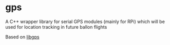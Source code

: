 # gps

A C++ wrapper library for serial GPS modules (mainly for RPi) which will be used for location tracking in future ballon flights

Based on [libgps](https://github.com/wdalmut/libgps)
